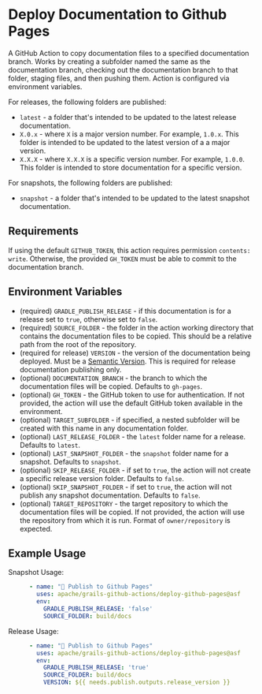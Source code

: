 <!--
SPDX-License-Identifier: Apache-2.0

Licensed under the Apache License, Version 2.0 (the "License");
you may not use this file except in compliance with the License.
You may obtain a copy of the License at

    https://www.apache.org/licenses/LICENSE-2.0

Unless required by applicable law or agreed to in writing, software
distributed under the License is distributed on an "AS IS" BASIS,
WITHOUT WARRANTIES OR CONDITIONS OF ANY KIND, either express or implied.
See the License for the specific language governing permissions and
limitations under the License.
-->

# Deploy Documentation to Github Pages

A GitHub Action to copy documentation files to a specified documentation branch. Works by creating a subfolder named the same as the documentation branch, checking out the documentation branch to that folder, staging files, and then pushing them. Action is configured via environment variables.

For releases, the following folders are published: 
- `latest` - a folder that's intended to be updated to the latest release documentation.
- `X.0.x` - where `X` is a major version number. For example, `1.0.x`.  This folder is intended to be updated to the latest version of a a major version.
- `X.X.X` - where `X.X.X` is a specific version number. For example, `1.0.0`. This folder is intended to store documentation for a specific version.

For snapshots, the following folders are published:
- `snapshot` - a folder that's intended to be updated to the latest snapshot documentation.

## Requirements
If using the default `GITHUB_TOKEN`, this action requires permission `contents: write`. Otherwise, the provided `GH_TOKEN` must be able to commit to the documentation branch.

## Environment Variables
* (required) `GRADLE_PUBLISH_RELEASE` - if this documentation is for a release set to `true`, otherwise set to `false`.
* (required) `SOURCE_FOLDER` - the folder in the action working directory that contains the documentation files to be copied. This should be a relative path from the root of the repository.
* (required for release) `VERSION` - the version of the documentation being deployed. Must be a [Semantic Version](https://semver.org/). This is required for release documentation publishing only.
* (optional) `DOCUMENTATION_BRANCH` - the branch to which the documentation files will be copied. Defaults to `gh-pages`.
* (optional) `GH_TOKEN` - the GitHub token to use for authentication. If not provided, the action will use the default GitHub token available in the environment.
* (optional) `TARGET_SUBFOLDER` - if specified, a nested subfolder will be created with this name in any documentation folder.
* (optional) `LAST_RELEASE_FOLDER` - the `latest` folder name for a release. Defaults to `latest`.
* (optional) `LAST_SNAPSHOT_FOLDER` - the `snapshot` folder name for a snapshot. Defaults to `snapshot`.
* (optional) `SKIP_RELEASE_FOLDER` - if set to `true`, the action will not create a specific release version folder. Defaults to `false`.
* (optional) `SKIP_SNAPSHOT_FOLDER` - if set to `true`, the action will not publish any snapshot documentation. Defaults to `false`.
* (optional) `TARGET_REPOSITORY` - the target repository to which the documentation files will be copied. If not provided, the action will use the repository from which it is run. Format of `owner/repository` is expected.

## Example Usage

Snapshot Usage:
```yaml
      - name: "🚀 Publish to Github Pages"
        uses: apache/grails-github-actions/deploy-github-pages@asf
        env:
          GRADLE_PUBLISH_RELEASE: 'false'
          SOURCE_FOLDER: build/docs
```

Release Usage:
```yaml
      - name: "🚀 Publish to Github Pages"
        uses: apache/grails-github-actions/deploy-github-pages@asf
        env:
          GRADLE_PUBLISH_RELEASE: 'true'
          SOURCE_FOLDER: build/docs
          VERSION: ${{ needs.publish.outputs.release_version }}
```